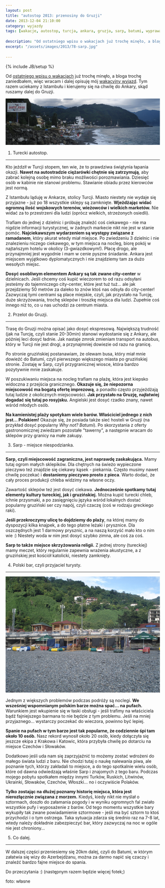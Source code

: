 ```yaml
---
layout: post
title: "autostop 2013: przenosiny do Gruzji"
date: 2013-12-04 21:10:00
category: wyjazdy
tags: [wakacje, autostop, turcja, ankara, gruzja, sarp, batumi, wyprawa]

description: "Od ostatniego wpisu o wakacjach już trochę minęło, a bloga trochę zaniedbałem, więc wracam i dalej opisuję mój wakacyjny wyjazd. Tym razem uciekamy z Istambułu i kierujemy się na chwilę do Ankary, skąd ruszamy dalej do Gruzji."
excerpt: "/assets/images/2013/78-sarp.jpg"

---
```


{% include JB/setup %}

Od [ostatniego wpisu o wakacjach](/2013/10/16/autostop-2013-cala-prawda-o-istambule/) już trochę minęło, a bloga trochę zaniedbałem, więc wracam i dalej opisuję mój [wakacyjny wyjazd](/2013/08/12/dzienniki-z-wakacji-autostop-2013/). Tym razem uciekamy z Istambułu i kierujemy się na chwilę do Ankary, skąd ruszamy dalej do Gruzji.

<a data-lightbox='img' href='/assets/images/2013/78-sarp.jpg' title='Sarp (Gruzja)'><img alt='Sarp (Gruzja)' src='/assets/images/2013/78-sarp.jpg' /></a>

1) Turecki autostop.
--------------------

Kto jeździł w Turcji stopem, ten wie, że to prawdziwa świątynia łapania okazji. **Nawet na autostradzie ciężarówki chętnie się zatrzymują**, aby zabrać kolejną osobę mimo braku możliwości porozmawiania. Dziesięć osób w kabinie nie stanowi problemu. Stawianie obiadu przez kierowców jest normą.

Z Istambułu ląduję w Ankarze, stolicy Turcji. Miasto niestety nie wydaje się przyjazne - już po 18 wszystkie sklepy są zamknięte. **Wjeżdżając widać ogromną ilość wojskowych terenów, wieżowców i wielkich marketów.** Nie widać za to przestrzeni dla ludzi (oprócz wielkich, strzeżonych osiedli).

Trafiam do jednej z dzielnic i próbuję znaleźć coś ciekawego - nie ma nigdzie informacji turystycznej, w żadnych markecie nikt nie jest w stanie pomóc. **Najciekawszym wydarzeniem są występy związane z ramadanem**, który akurat wtedy miał miejsce. Po zwiedzeniu 3 dzielnic i nie znalezieniu niczego ciekawego, w tym miejsca na nocleg, biorę pokój w najtańszym hotelu w okolicy (3-gwiazdkowym!). Płacę drogo, ale przynajmniej jest wygodnie i mam w cenie pyszne śniadanie. Ankara jest miejscem wyjątkowo dyplomatycznych i nie znajdziemy tam za dużo wesołych miejsc.

**Dosyć osobliwym elementem Ankary są tak zwane city-center** w dzielnicach. Jeśli chcemy coś kupić wieczorem to od razu odsyłani jesteśmy do tajemniczego city-center, które jest tuż tuż... ale jak przejdziemy 50 metrów za daleko to znów ktoś nas odsyła do city-center! Zazwyczaj tymi centrami są place miejskie, czyli, jak przystało na Turcję, duże skrzyżowania, trochę sklepów i troszkę miejsca dla ludzi. Zupełnie coś innego niż to, co u nas uchodzi za centrum miasta.

2) Przelot do Gruzji.
---------------------

Trasę do Gruzji można opisać jako dosyć ekspresową. Największą trudność (jak na Turcję, czyli stanie 20-30min) stanowi wydostanie się z Ankary, ale później leci dosyć ładnie. Jak nastaje zmrok zmieniam transport na autobus, który w Turcji nie jest drogi, a przynajmniej dowiezie od razu na granicę.

Po stronie gruzińskiej postanawiam, że olewam busa, który miał mnie dowieźć do Batumi, czyli pierwszego większego miasta po gruzińskiej stronie. Zostaję w Sarp, czyli przygranicznej wiosce, która bardzo pozytywnie mnie zaskakuje.

W poszukiwaniu miejsca na nocleg trafiam na plażę, która jest kiepsko widoczna z przejścia granicznego. **Okazuje się, że niepozorna miejscowość ma bogatą ofertę imprezową**, a ponadto często przyjeżdżają tutaj ludzie z okolicznych miejscowości. **Jak przystało na Gruzję, najłatwiej dogadać się tutaj po rosyjsku.** Angielski jest dosyć rzadko znany, nawet wśród młodych osób.

**Na kamienistej plaży spotykam wiele barów. Właściciel jednego z nich jest... Polakiem!** Okazuje się, że posiada także sieć hosteli w Gruzji (na przykład dosyć popularny *Why not? Batumi*). Po skorzystania z oferty gastronomicznej zwiedzam pozostałe "tawerny", a następnie wracam do sklepów przy granicy na małe zakupy.

3) Sarp - miejsce niespodzianka.
--------------------------------

**Sarp, czyli miejscowość zagraniczna, jest naprawdę zaskakująca.** Mamy tutaj ogrom małych sklepików. Dla chętnych na świeżo wypieczone pieczywo też znajdzie się ciekawy kąsek - piekarnia. Często musimy nawet chwilę poczekać i **dostaniemy pieczywo prosto z pieca**. Warto dodać, że cały proces produkcji chleba widzimy na własne oczy.

Zawartość sklepów też jest dosyć ciekawa. **Jednocześnie spotkamy tutaj elementy kultury tureckiej, jak i gruzińskiej.** Można kupić turecki chleb, ichnie przysmaki, a po zasięgnięciu języka wśród lokalnych dostać popularny gruziński ser czy napój, czyli czaczę (coś w rodzaju greckiego raki).

**Jeśli przekroczymy ulicę to dojdziemy do plaży**, na której mamy do dyspozycji kilka knajpek, a do tego płatne leżaki i prysznice. Dla oszczędnych jest 1 darmowy prysznic, a na naszą korzyść mało kto o nim wie :) Niestety woda w nim jest dosyć szybko zimna, ale coś za coś.

**Sarp to także miejsce skrzyżowania religii.** Z jednej strony (tureckiej) mamy meczet, który regularnie zapewnia wrażenia akustyczne, a z gruzińskiej jest kościół katolicki, niestety zamknięty.

4) Polski bar, czyli przyjaciel turysty.
----------------------------------------

<a data-lightbox='img' href='/assets/images/2013/79-bar.jpg' title='polski bar'><img alt='polski bar' src='/assets/images/2013/79-bar.jpg' /></a>

Jednym z większych problemów podczas podróży są noclegi. **We wsześniej wspomnianym polskim barze można spać... na pufach.** Warunkiem jest wkupienie się w łaski obsługi - jeśli trafimy na właściciela bądź fajniejszego barmana to nie będzie z tym problemu. Jeśli na mniej przyjaznego... wystarczy poczekać do wieczora, powinno być lepiej.

**Spanie na pufach w tym barze jest tak popularne, że codziennie śpi tam około 10 osób.** Nasz rekord wynosił około 20 osób, kiedy dołączyła się jeszcze ekipa z Krakowa i Katowic, która przybyła chwilę po dotarciu na miejsce Czechów i Słowaków.

Dodatkowo jeśli uda nam się zaprzyjaźnić to możemy zostać wdrożeni do małego świata ludzi z baru. Nie chodzi tutaj o naukę nalewania piwa, ale poznanie tych, którzy zakładali to miejsce, a do tego spotkalnie wielu osób, które od dawna odwiedzają właśnie Sarp i znajomych z tego baru. Podczas mojego pobytu spotkałem między innymi Turków, Ruskich, Litwinów, Ukrainki, Słowaków, Czechów, Włoszki... no i oczywiście Polaków.

**Tylko zostając na dłużej poznamy historię miejsca, która jest nierozłącznie związana z morzem.** Kiedyś, kiedy nikt nie myślał o sztormach, doszło do załamania pogody i w wyniku ogromnych fal zwiało wszystkie pufy i wyposażenie z barów. Od tego momentu wszystkie bary wykupiły tak zwane powiadamienie sztormowe - jeśli ma być sztorm to ktoś przychodzi i o tym ostrzega. Taka sytuacja zdarza się średnio raz na 7-8 lat, wtedy należy dokładnie zabezpieczyć bar, który zazwyczaj na noc w ogóle nie jest chroniony...

5) Co dalej.
------------

W dalszej części przeniesiemy się 20km dalej, czyli do Batumi, w którym załatwia się wizy do Azerbejdżanu, można za darmo napić się czaczy i znaleźć bardzo fajne miejsce do spania.

Do przeczytania :) (następnym razem będzie więcej fotek;)

foto: własne

